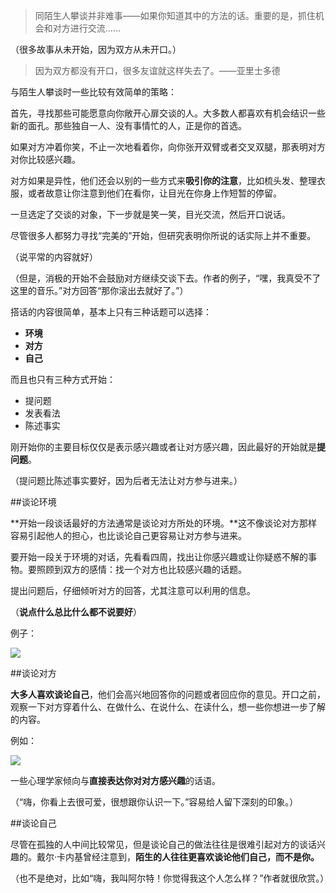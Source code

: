 > 同陌生人攀谈并非难事——如果你知道其中的方法的话。重要的是，抓住机会和对方进行交流……

（很多故事从未开始，因为双方从未开口。）

> 因为双方都没有开口，很多友谊就这样失去了。——亚里士多德

与陌生人攀谈时一些比较有效简单的策略：

首先，寻找那些可能愿意向你敞开心扉交谈的人。大多数人都喜欢有机会结识一些新的面孔。那些独自一人、没有事情忙的人，正是你的首选。

如果对方冲着你笑，不止一次地看着你，向你张开双臂或者交叉双腿，那表明对方对你比较感兴趣。

对方如果是异性，他们还会以别的一些方式来**吸引你的注意**，比如梳头发、整理衣服，或者故意让你注意到他们在看你，让目光在你身上作短暂的停留。

一旦选定了交谈的对象，下一步就是笑一笑，目光交流，然后开口说话。

尽管很多人都努力寻找“完美的”开始，但研究表明你所说的话实际上并不重要。

（说平常的内容就好）

（但是，消极的开始不会鼓励对方继续交谈下去。作者的例子，“嘿，我真受不了这里的音乐。”对方回答“那你滚出去就好了。”）

搭话的内容很简单，基本上只有三种话题可以选择：

- **环境**
- **对方**
- **自己**

而且也只有三种方式开始：

- 提问题
- 发表看法
- 陈述事实


刚开始你的主要目标仅仅是表示感兴趣或者让对方感兴趣，因此最好的开始就是**提问题**。

（提问题比陈述事实要好，因为后者无法让对方参与进来。）


##谈论环境

**开始一段谈话最好的方法通常是谈论对方所处的环境。**这不像谈论对方那样容易引起他人的担心，也比谈论自己更容易让对方参与进来。

要开始一段关于环境的对话，先看看四周，找出让你感兴趣或让你疑惑不解的事物。要照顾到双方的感情：找一个对方也比较感兴趣的话题。

提出问题后，仔细倾听对方的回答，尤其注意可以利用的信息。

（**说点什么总比什么都不说要好**）

例子：

![](http://upload-images.jianshu.io/upload_images/197369-a0cfcd6016cbc830.png?imageMogr2/auto-orient/strip%7CimageView2/2/w/1240)

##谈论对方

**大多人喜欢谈论自己**，他们会高兴地回答你的问题或者回应你的意见。开口之前，观察一下对方穿着什么、在做什么、在说什么、在读什么，想一些你想进一步了解的内容。

例如：


![](http://upload-images.jianshu.io/upload_images/197369-653e6195a9d13a3a.png?imageMogr2/auto-orient/strip%7CimageView2/2/w/1240)

一些心理学家倾向与**直接表达你对对方感兴趣**的话语。

（“嗨，你看上去很可爱，很想跟你认识一下。”容易给人留下深刻的印象。）

##谈论自己

尽管在孤独的人中间比较常见，但是谈论自己的做法往往是很难引起对方的谈话兴趣的。戴尔·卡内基曾经注意到，**陌生的人往往更喜欢谈论他们自己，而不是你。**

（也不是绝对，比如“嗨，我叫阿尔特！你觉得我这个人怎么样？”作者就很欣赏。）
